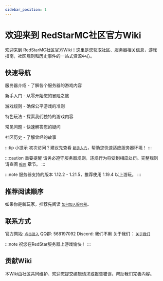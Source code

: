 ```yaml
---
sidebar_position: 1
---
```


# 欢迎来到 RedStarMC社区官方Wiki

欢迎来到 RedStarMC社区官方Wiki！这里是您获取社区、服务器相关信息，游戏指南，社区规则和历史事件的一站式资源中心。

## 快速导航

服务器介绍 - 了解各个服务器的游戏内容

新手入门 - 从零开始您的冒险之旅

游戏规则 - 确保公平游戏的准则

特色玩法 - 探索我们独特的游戏内容

常见问题 - 快速解答您的疑问

社区历史 - 了解曾经的故事

:::tip 
小提示 初次访问？建议先查看 [`新手入门`](./新手入门)，帮助您快速适应服务器环境！ 
::: 

:::caution
重要提醒 请务必遵守服务器规则，违规行为将受到相应处罚。完整规则请查阅 [`规则`](./规则) 章节。
::: 

:::note
服务器支持的版本 1.12.2 - 1.21.5，推荐使用 1.19.4 以上游玩。
:::

## 推荐阅读顺序

如果你是新玩家，推荐先阅读 [`如何加入服务器`](./新手入门/how-to-join-server.md)。


## 联系方式

官方网站: [`点击进入`](https://www.redstarmc.top/)
QQ群: 568197092
Discord: 我们不用
关于我们： [`关于我们`](../src/pages/about.md)

:::note
祝您在RedStar服务器上游戏愉快！
:::

## 贡献Wiki

本Wiki由社区共同维护，欢迎您提交编辑请求或报告错误，帮助我们完善内容。

